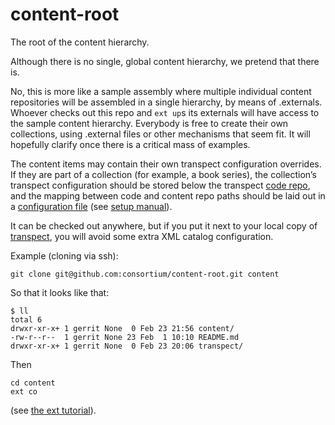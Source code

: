 # content-root

The root of the content hierarchy.

Although there is no single, global content hierarchy, we pretend that there is. 

No, this is more like a sample assembly where multiple individual content repositories will be assembled in a single hierarchy, by means of .externals. Whoever checks out this repo and ```ext up```s its externals will have access to the sample content hierarchy. Everybody is free to create their own collections, using .external files or other mechanisms that seem fit. It will hopefully clarify once there is a critical mass of examples. 

The content items may contain their own transpect configuration overrides. If they are part of a collection (for example, a book series), the collection’s transpect configuration should be stored below the transpect [code repo](https://github.com/consortium/BinB/tree/master/transpect/adaptions/), and the mapping between code and content repo paths should be laid out in a [configuration file](https://subversion.le-tex.de/common/pubcoach/trunk/schema/transpect-conf.rng) (see [setup manual](https://subversion.le-tex.de/common/transpect-demo/content/le-tex/setup-manual/en/out/xhtml/transpect-setup.xhtml#sec-cascade)).

It can be checked out anywhere, but if you put it next to your local copy of [transpect](https://github.com/consortium/BinB/tree/master/transpect), you will avoid some extra XML catalog configuration.

Example (cloning via ssh):

    git clone git@github.com:consortium/content-root.git content

So that it looks like that:

    $ ll
    total 6
    drwxr-xr-x+ 1 gerrit None  0 Feb 23 21:56 content/
    -rw-r--r--  1 gerrit None 23 Feb  1 10:10 README.md
    drwxr-xr-x+ 1 gerrit None  0 Feb 23 20:06 transpect/

Then

    cd content
    ext co
    
(see [the ext tutorial](http://nopugs.com/ext-tutorial)).
